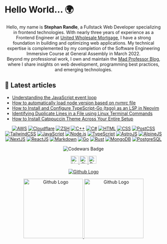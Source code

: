 # Hello World... 🌍

<p align="center">
Hello, my name is <b>Stephan Randle</b>, a Fullstack Web Developer specializing in frontend technologies. With nearly three years of experience as a Frontend Engineer at <a href="https://www.uwm.com" target="_blank">United Wholesale Mortgage</a>, I have a strong foundation in building and optimizing web applications. My technical expertise is complemented by my completion of the Software Engineering Immersive Course at General Assembly in March 2022.
<br />Beyond my professional work, I own and maintain the <a href="https://madprofessorblog.org" target="_blank">Mad Professor Blog</a>, where I share insights on web development, programming best practices, and emerging technologies.</p>

## :newspaper: Latest articles
<!-- BLOG-POST-LIST:START -->
- [Understanding the JavaScript event loop](https://madprofessorblog.org/articles/understanding-the-javascript-event-loop/)
- [How to automatically load node version based on nvmrc file](https://madprofessorblog.org/articles/how-to-automatically-load-node-version-based-on-nvmrc-file/)
- [How to Install and Configure TypeScript-Go &lpar;tsgo&rpar; as an LSP in Neovim](https://madprofessorblog.org/articles/how-to-install-and-configure-typescript-go-as-an-lsp-in-neovim/)
- [Identifying Duplicate Lines in a File using Linux Terminal Commands](https://madprofessorblog.org/articles/identifying-duplicate-lines-in-files-using-linux-terminal-commands/)
- [How to Install Catppuccin Theme Across Your Entire Setup](https://madprofessorblog.org/articles/how-to-install-catppuccin-theme-across-your-entire-setup/)
<!-- BLOG-POST-LIST:END -->

  <div align="center">

  [![AWS](https://img.shields.io/badge/AWS-232F3E.svg?logo=amazonwebservices&logoColor=white)](https://github.com/search?q=user%3Astephansama+language%3Abash)
  [![Cloudflare](https://img.shields.io/badge/Cloudlfare-F38020.svg?logo=cloudflare&logoColor=white)](https://github.com/search?q=user%3Astephansama+language%3Abash)
[![ZSH](https://img.shields.io/badge/ZSH-121011.svg?logo=gnu-bash&logoColor=white)](https://github.com/search?q=user%3Astephansama+language%3Abash)
[![C++](https://custom-icon-badges.demolab.com/badge/C++-9C033A.svg?logo=cpp2&logoColor=white)](https://github.com/search?q=user%3Astephansama+language%3Acpp)
[![C#](https://custom-icon-badges.demolab.com/badge/C%23-68217A.svg?logo=cs2&logoColor=white)](https://github.com/search?q=user%3Astephansama+language%3Acsharp)
[![HTML](https://img.shields.io/badge/HTML-E34F26.svg?logo=html5&logoColor=white)](https://github.com/search?q=user%3Astephansama+language%3Ahtml)
[![CSS](https://img.shields.io/badge/CSS-1572B6.svg?logo=css3&logoColor=white)](https://github.com/search?q=user%3Astephansama+language%3Acss)
[![PostCSS](https://img.shields.io/badge/PostCSS-DD3A0A.svg?logo=postcss&logoColor=white)](https://github.com/search?q=user%3Astephansama+language%3Apostcss)
[![TailwindCSS](https://img.shields.io/badge/TailwindCSS-06B6D4.svg?logo=tailwindcss&logoColor=white)](https://github.com/search?q=user%3Astephansama+language%3Acss)
[![JavaScript](https://img.shields.io/badge/JavaScript-F7DF1E.svg?logo=javascript&logoColor=black)](https://github.com/search?q=user%3Astephansama+language%3Ajavascript)
[![Node.js](https://img.shields.io/badge/Node.js-43853D.svg?logo=node.js&logoColor=white)](https://github.com/search?q=user%3Astephansama+language%3Ajavascript)
[![TypeScript](https://img.shields.io/badge/TypeScript-007ACC.svg?logo=typescript&logoColor=white)](https://github.com/search?q=user%3Astephansama+language%3AtypeScript)
[![AstroJS](https://img.shields.io/badge/Astro-BC52EE.svg?logo=astro&logoColor=white)](https://github.com/search?q=user%3Astephansama+language%3Aastro)
[![AlpineJS](https://img.shields.io/badge/Alpine.js-8BC0D0.svg?logo=alpinedotjs&logoColor=black)](https://github.com/search?q=user%3Astephansama+language%3Ajavascript)
[![NextJS](https://img.shields.io/badge/Next.JS-000.svg?logo=nextdotjs&logoColor=white)](https://github.com/search?q=user%3Astephansama+language%3Atypescript)
[![ReactJS](https://img.shields.io/badge/React-61DAFB.svg?logo=react&logoColor=333)](https://github.com/search?q=user%3Astephansama+language%3Atypescript)
[![Markdown](https://img.shields.io/badge/Markdown-000000.svg?logo=markdown&logoColor=white)](https://github.com/search?q=user%3Astephansama+language%3Amarkdown)
[![Go](https://img.shields.io/badge/Golang-00ADD8.svg?logo=go&logoColor=white)](https://github.com/search?q=user%3Astephansama+language%3Ago)
[![Rust](https://img.shields.io/badge/Rust-orange.svg?logo=rust)](https://github.com/search?q=user%3Astephansama+language%3Arust)
[![MongoDB](https://custom-icon-badges.demolab.com/badge/MongoDB-47A248.svg?logo=mongodb&logoColor=white)](https://github.com/search?q=user%3Astephansama+language%3Asql)
[![PostgreSQL](https://custom-icon-badges.demolab.com/badge/PostgreSQL-4169E1.svg?logo=postgresql&logoColor=white)](https://github.com/search?q=user%3Astephansama+language%3Asql)
  </div>

<div align="center">

![Codewars Badge](https://www.codewars.com/users/stephansama/badges/small)

</div>

<div align="center">
<a href="https://www.linkedin.com/in/stephan-randle-38a30319a/">
<img src="https://api.iconify.design/skill-icons:linkedin.svg?color=%23888888" alt="LinkedIn" height="25" />
</a>
<a href="https://www.linkedin.com/in/stephan-randle-38a30319a/">
<img src="https://api.iconify.design/skill-icons:stackoverflow-dark.svg?color=%23888888" alt="Stackoverflow" height="25" />
</a>
<a href="https://www.buymeacoffee.com/stephanrandle" target="_blank">
<img src="https://res.cloudinary.com/dkxqv3dll/image/upload/v1720924127/buymeacoffee_hcjj5f.png" alt="Buymeacoffee" loading="lazy" height="25" decoding="async">
</a>
</div>

<!-- STATS -->
<p align="center">
    <a href="https://github.com/stephansama/github-readme-streak-stats">
<picture>
      <source srcset="https://github-readme-streak-stats-9m8ugfa77-denvercoder1.vercel.app/?user=stephansama&theme=catppuccin-mocha&hide_border=true" alt="Github Logo" media="(prefers-color-scheme: dark)"/>
      <source srcset="https://github-readme-streak-stats-9m8ugfa77-denvercoder1.vercel.app/?user=stephansama&theme=catppuccin-latte&hide_border=true" alt="Github Logo" media="(prefers-color-scheme: light), (prefers-color-scheme: no-preference)"/>
      <img src="https://github-readme-streak-stats-9m8ugfa77-denvercoder1.vercel.app/?user=stephansama&theme=catppuccin-mocha&hide_border=true" alt="Github Logo"/>
    </picture>
    </a>
  </p>

<p align="center">
  <a href="https://github.com/anuraghazra/github-readme-stats">
<picture>
      <source  height="190px" srcset="https://github-readme-stats.vercel.app/api?username=stephansama&theme=catppuccin_mocha&show_icons=true&hide_border=true" alt="Github Logo" media="(prefers-color-scheme: dark)"/>
      <source  height="190px" srcset="https://github-readme-stats.vercel.app/api?username=stephansama&theme=catppuccin_latte&show_icons=true&hide_border=true" alt="Github Logo" media="(prefers-color-scheme: light), (prefers-color-scheme: no-preference)"/>
      <img  height="190px" src="https://github-readme-stats.vercel.app/api?username=stephansama&theme=catppuccin_mocha&show_icons=true&hide_border=true" alt="Github Logo"/>
    </picture>
  </a>
  <a href="https://github.com/anuraghazra/github-readme-stats">
<picture>
      <source  height="190px" srcset="https://github-readme-stats.vercel.app/api/top-langs/?username=stephansama&theme=catppuccin_mocha&layout=compact&hide_border=true" alt="Github Logo" media="(prefers-color-scheme: dark)"/>
      <source  height="190px" srcset="https://github-readme-stats.vercel.app/api/top-langs/?username=stephansama&theme=catppuccin_latte&layout=compact&hide_border=true" alt="Github Logo" media="(prefers-color-scheme: light), (prefers-color-scheme: no-preference)"/>
      <img  height="190px" src="https://github-readme-stats.vercel.app/api/top-langs/?username=stephansama&theme=catppuccin_mocha&layout=compact&hide_border=true" alt="Github Logo"/>
    </picture>
  </a>
<br />

</p>
